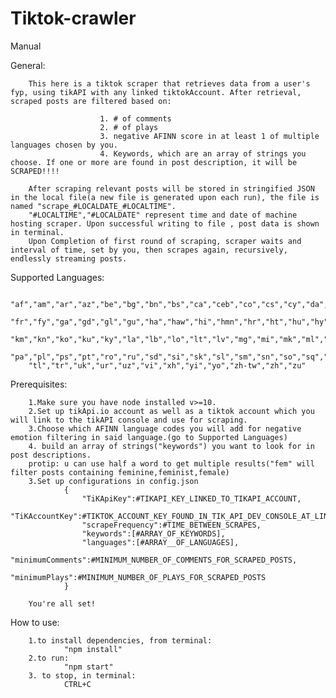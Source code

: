 ﻿# Tiktok-crawler
Manual

General:

        This here is a tiktok scraper that retrieves data from a user's fyp, using tikAPI with any linked tiktokAccount. After retrieval, scraped posts are filtered based on:
                        
                        1. # of comments
                        2. # of plays
                        3. negative AFINN score in at least 1 of multiple languages chosen by you.
                        4. Keywords, which are an array of strings you choose. If one or more are found in post description, it will be SCRAPED!!!!
                        
        After scraping relevant posts will be stored in stringified JSON in the local file(a new file is generated upon each run), the file is named "scrape_#LOCALDATE_#LOCALTIME".
        "#LOCALTIME","#LOCALDATE" represent time and date of machine hosting scraper. Upon successful writing to file , post data is shown in terminal. 
        Upon Completion of first round of scraping, scraper waits and interval of time, set by you, then scrapes again, recursively, endlessly streaming posts.
Supported Languages:

        "af","am","ar","az","be","bg","bn","bs","ca","ceb","co","cs","cy","da","de","el","en","eo","es","et","eu","fa","fi",                                               
        "fr","fy","ga","gd","gl","gu","ha","haw","hi","hmn","hr","ht","hu","hy","id","ig","is","it","iw","ja","jw","ka","kk",         
        "km","kn","ko","ku","ky","la","lb","lo","lt","lv","mg","mi","mk","ml","mn","mr","ms","mt","my","ne","nl","no","ny", 
        "pa","pl","ps","pt","ro","ru","sd","si","sk","sl","sm","sn","so","sq","sr","st","su","sv","sw","ta","te","tg","th", 
        "tl","tr","uk","ur","uz","vi","xh","yi","yo","zh-tw","zh","zu"

Prerequisites: 

        1.Make sure you have node installed v>=10.
        2.Set up tikApi.io account as well as a tiktok account which you will link to the tikAPI console and use for scraping.
        3.Choose which AFINN language codes you will add for negative emotion filtering in said language.(go to Supported Languages)
        4. build an array of strings("keywords") you want to look for in post descriptions. 
        protip: u can use half a word to get multiple results("fem" will filter posts containing feminine,feminist,female)
        3.Set up configurations in config.json
                {
                    "TiKApiKey":#TIKAPI_KEY_LINKED_TO_TIKAPI_ACCOUNT,
                    "TiKAccountKey":#TIKTOK_ACCOUNT_KEY_FOUND_IN_TIK_API_DEV_CONSOLE_AT_LINKED_ACCOUNTS,
                    "scrapeFrequency":#TIME_BETWEEN_SCRAPES,
                    "keywords":[#ARRAY_OF_KEYWORDS],
                    "languages":[#ARRAY__OF_LANGUAGES],
                    "minimumComments":#MINIMUM_NUMBER_OF_COMMENTS_FOR_SCRAPED_POSTS,
                    "minimumPlays":#MINIMUM_NUMBER_OF_PLAYS_FOR_SCRAPED_POSTS
                }
        
        You're all set!

How to use:

        1.to install dependencies, from terminal:
                "npm install"
        2.to run:
                "npm start"
        3. to stop, in terminal:
                CTRL+C
 
